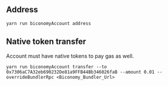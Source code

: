 
## Address

```yarn run biconomyAccount address```

## Native token transfer

Account must have native tokens to pay gas as well.

```yarn run biconomyAccount transfer --to 0x7306aC7A32eb690232De81a9FFB44Bb346026faB --amount 0.01 --overrideBundlerRpc <Biconomy_Bundler_Url>```

